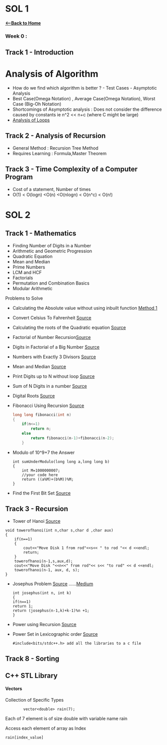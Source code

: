 # SOL 1

#### [<--Back to Home](../Readme.md)

### Week 0 :

## Track 1 - Introduction  

# Analysis of Algorithm  

* How do we find which algorithm is better ? - Test Cases - Asymptotic Analysis
* Best Case(Omega Notation) , Average Case(Omega Notation), Worst Case (Big-Oh Notation)
* Shortcomings of Asymptotic analysis : Does not consider the difference caused by constants ie n^2 << n+c (where C might be large)
* [Analysis of Loops](https://telegra.ph/Analysis-of-Loops-06-11)

## Track 2 - Analysis of Recursion

*  General Method : Recursion Tree Method
*  Requires Learning : Formula,Master Theorem 

## Track 3 - Time Complexity of a Computer Program 

* Cost of a statement, Number of times 
* O(1) < O(logn) <O(n) <O(nlogn) < O(n^c) < O(n!)


# SOL 2

## Track 1 - Mathematics

* Finding Number of Digits in a Number 
*  Arithmetic and Geometric Progression  
* Quadratic Equation  
* Mean and Median  
* Prime Numbers
* LCM and HCF 
* Factorials 
* Permutation and Combination Basics
* Modular Arithmetic 

Problems to Solve  
 - Calculating the Absolute value without using inbuilt function [Method 1](https://www.geeksforgeeks.org/compute-the-integer-absolute-value-abs-without-branching/)

 - Convert Celsius To Fahrenheit [Source](https://www.geeksforgeeks.org/program-celsius-fahrenheit-conversion/)

 - Calculating the roots of the Quadratic equation [Source](https://www.geeksforgeeks.org/program-to-find-the-roots-of-quadratic-equation/)

 - Factorial of Number Recursion[Source](https://www.geeksforgeeks.org/program-for-factorial-of-a-number/) 

 - Digits in  Factorial of a Big Number [Source](https://www.geeksforgeeks.org/count-digits-factorial-set-1/)

 - Numbers with Exactly 3 Divisors [Source](https://www.geeksforgeeks.org/numbers-exactly-3-divisors/)

 -  Mean and Median [Source](https://www.geeksforgeeks.org/program-for-mean-and-median-of-an-unsorted-array/)

 -  Print Digits up to N without loop [Source](https://www.geeksforgeeks.org/how-will-you-print-numbers-from-1-to-200-without-using-loop/)

 - Sum of N Digits in a number [Source](https://www.geeksforgeeks.org/program-for-sum-of-the-digits-of-a-given-number/)

 - Digital Roots [Source](https://www.geeksforgeeks.org/digital-rootrepeated-digital-sum-given-integer/)

 - Fibonacci Using Recursion [Source](https://www.geeksforgeeks.org/program-for-nth-fibonacci-number/) 

   ```c++
   long long fibonacci(int n)
   {
       if(n<=1)
           return n;
       else 
           return fibonacci(n-1)+fibonacci(n-2);
       }
   ```

   

- Modulo of 10^9+7 the Answer

  ```
  int sumUnderModulo(long long a,long long b)
  {
      int M=1000000007;
      //your code here
      return ((a%M)+(b%M))%M;
  }
  ```

- Find the First Bit Set [Source](https://www.geeksforgeeks.org/position-of-rightmost-set-bit/)

  

## Track 3 - Recursion

- Tower of Hanoi [Source](https://practice.geeksforgeeks.org/problems/tower-of-hanoi/0) 

```
void towerofhanoi(int n,char s,char d ,char aux)
{
	if(n==1)
	{
		cout<<"Move Disk 1 from rod"<<s<< " to rod "<< d <<endl;
		return;
	}
	towerofhanoi(n-1,s,aux,d);
	cout<<"Move Disk "<<n<<" from rod"<< s<< "to rod" << d <<endl;
	towerofhanoi(n-1, aux, d, s);
}
```

- Josephus Problem [Source](https://practice.geeksforgeeks.org/problems/josephus-problem/1) ......[Medium](https://medium.com/@rrfd/explaining-the-josephus-algorithm-11d0c02e7212)

  ```
  int josephus(int n, int k)
  {
  if(n==1)
  return 1;
  return (josephus(n-1,k)+k-1)%n +1;
  }
  ```

- Power using Recursion  [Source](https://www.sanfoundry.com/c-program-power-number-using-recursion/)

- Power Set in Lexicographic order [Source](https://www.geeksforgeeks.org/powet-set-lexicographic-order/)

  ``` 
  #include<bits/stdc++.h> add all the libraries to a c file
  ```







## 

## Track 8 - Sorting





## C++ STL Library 

  #### Vectors 

Collection of Specific Types 

```
		vector<double> rain(7);
```

Each of 7 element is of size double with variable name rain 

Access each element of array as Index

```
rain[index_value]
```





